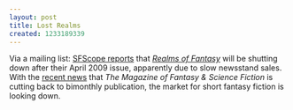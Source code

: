 ```yaml
---
layout: post
title: Lost Realms
created: 1233189339
---
```

Via a mailing list:  [SFScope reports](http://sfscope.com/2009/01/realms-of-fantasy-closing.html) that [*Realms of Fantasy*](http://www.sovhomestead.com/thankyou.htm) will be shutting down after their April 2009 issue, apparently due to slow newsstand sales.  With the [recent news](http://www.tor.com/index.php?option=com_content&view=blog&id=11376) that *The Magazine of Fantasy &amp; Science Fiction* is cutting back to bimonthly publication, the market for short fantasy fiction is looking down.
